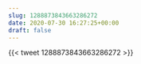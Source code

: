 ```yaml
---
slug: 1288873843663286272
date: 2020-07-30 16:27:25+00:00
draft: false
---
```


{{< tweet 1288873843663286272 >}}
